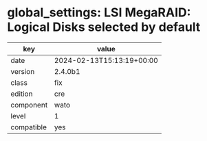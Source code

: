 [//]: # (werk v2)
# global_settings: LSI MegaRAID: Logical Disks selected by default

key        | value
---------- | ---
date       | 2024-02-13T15:13:19+00:00
version    | 2.4.0b1
class      | fix
edition    | cre
component  | wato
level      | 1
compatible | yes


